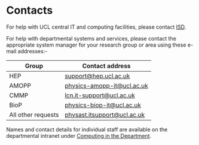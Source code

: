 # Contacts

For help with UCL central IT and computing facilities, please contact [ISD](https://www.ucl.ac.uk/isd/).

For help with departmental systems and services, please contact the appropriate system manager for your research group or area using these e-mail addresses:-

| Group | Contact address |
| ----- | --------------- |
| HEP          | support@hep.ucl.ac.uk | 
| AMOPP        | physics-amopp-it@ucl.ac.uk | 
| CMMP         | lcn.it-support@ucl.ac.uk |
| BioP         | physics-biop-it@ucl.ac.uk |
| All other requests | physast.itsupport@ucl.ac.uk |

Names and contact details for individual staff are available on the departmental intranet under [Computing in the Department](https://liveuclac.sharepoint.com/sites/PhysAstStaffIntranet/SitePages/Computing-in-the-Department.aspx).
